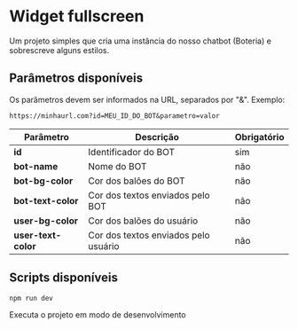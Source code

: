 # Widget fullscreen

Um projeto simples que cria uma instância do nosso chatbot (Boteria) e sobrescreve alguns estilos.

## Parâmetros disponíveis

Os parâmetros devem ser informados na URL, separados por "&".
Exemplo:

```
https://minhaurl.com?id=MEU_ID_DO_BOT&parametro=valor
```

| Parâmetro           | Descrição                            | Obrigatório |
| ------------------- | ------------------------------------ | ----------- |
| **id**              | Identificador do BOT                 | sim         |
| **bot-name**        | Nome do BOT                          | não         |
| **bot-bg-color**    | Cor dos balões do BOT                | não         |
| **bot-text-color**  | Cor dos textos enviados pelo BOT     | não         |
| **user-bg-color**   | Cor dos balões do usuário            | não         |
| **user-text-color** | Cor dos textos enviados pelo usuário | não         |


## Scripts disponíveis

```
npm run dev
```

Executa o projeto em modo de desenvolvimento
